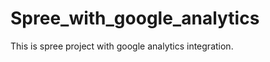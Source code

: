 Spree_with_google_analytics
===========================

This is spree project with google analytics integration.
